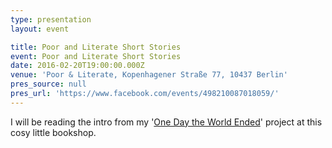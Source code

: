 ```yaml
---
type: presentation
layout: event

title: Poor and Literate Short Stories
event: Poor and Literate Short Stories
date: 2016-02-20T19:00:00.000Z
venue: 'Poor & Literate, Kopenhagener Straße 77, 10437 Berlin'
pres_source: null
pres_url: 'https://www.facebook.com/events/498210087018059/'
---
```


I will be reading the intro from my '[One Day the World Ended](onedaytheworldended.com)' project at this cosy little bookshop.
